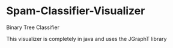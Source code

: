 # Spam-Classifier-Visualizer
Binary Tree Classifier

This visualizer is completely in java and uses the JGraphT library